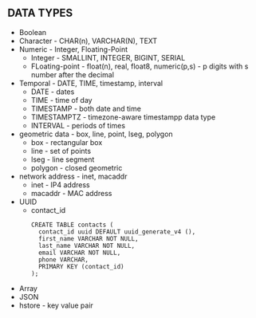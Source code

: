 ## DATA TYPES
- Boolean
- Character - CHAR(n), VARCHAR(N), TEXT
- Numeric - Integer, Floating-Point
  - Integer - SMALLINT, INTEGER, BIGINT, SERIAL
  - FLoating-point - float(n), real, float8, numeric(p,s) - p digits with s number after the decimal
- Temporal - DATE, TIME, timestamp, interval
  - DATE - dates
  - TIME - time of day
  - TIMESTAMP - both date and time
  - TIMESTAMPTZ - timezone-aware timestampp data type
  - INTERVAL - periods of times
- geometric data - box, line, point, lseg, polygon
  - box - rectangular box
  - line - set of points
  - lseg - line segment
  - polygon - closed geometric
- network address - inet, macaddr
  - inet - IP4 address
  - macaddr - MAC address
- UUID
  - contact_id  
    ```
    CREATE TABLE contacts (
      contact_id uuid DEFAULT uuid_generate_v4 (),
      first_name VARCHAR NOT NULL,
      last_name VARCHAR NOT NULL,
      email VARCHAR NOT NULL,
      phone VARCHAR,
      PRIMARY KEY (contact_id)
    );
    ````
- Array
- JSON
- hstore - key value pair
